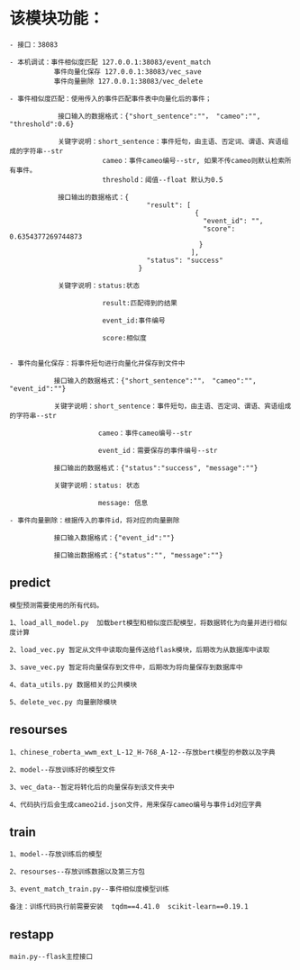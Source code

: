 # 该模块功能：
    
    - 接口：38083    
    
    - 本机调试：事件相似度匹配 127.0.0.1:38083/event_match
               事件向量化保存 127.0.0.1:38083/vec_save
               事件向量删除 127.0.0.1:38083/vec_delete
    
    - 事件相似度匹配：使用传入的事件匹配事件表中向量化后的事件；
    
                接口输入的数据格式：{"short_sentence":""， "cameo":"", "threshold":0.6}
                
                关键字说明：short_sentence：事件短句，由主语、否定词、谓语、宾语组成的字符串--str
                           cameo：事件cameo编号--str, 如果不传cameo则默认检索所有事件。
                           threshold：阈值--float 默认为0.5
                
                接口输出的数据格式：{
                                      "result": [
                                                  {
                                                    "event_id": "",
                                                    "score": 0.6354377269744873
                                                   }
                                                 ],
                                      "status": "success"
                                    }
                                    
                关键字说明：status:状态
                
                           result:匹配得到的结果
                           
                           event_id:事件编号
                           
                           score:相似度

    
    - 事件向量化保存：将事件短句进行向量化并保存到文件中
    
               接口输入的数据格式：{"short_sentence":""， "cameo":"", "event_id":""}
               
               关键字说明：short_sentence：事件短句，由主语、否定词、谓语、宾语组成的字符串--str
               
                          cameo：事件cameo编号--str
                           
                          event_id：需要保存的事件编号--str
            
               接口输出的数据格式：{"status":"success", "message":""}
               
               关键字说明：status: 状态
               
                          message: 信息
                          
    - 事件向量删除：根据传入的事件id，将对应的向量删除
               
               接口输入数据格式：{"event_id":""}
               
               接口输出数据格式：{"status":"", "message":""}
               

## predict

    模型预测需要使用的所有代码。
    
    1、load_all_model.py  加载bert模型和相似度匹配模型，将数据转化为向量并进行相似度计算
    
    2、load_vec.py 暂定从文件中读取向量传送给flask模块，后期改为从数据库中读取
    
    3、save_vec.py 暂定将向量保存到文件中，后期改为将向量保存到数据库中
    
    4、data_utils.py 数据相关的公共模块
    
    5、delete_vec.py 向量删除模块


## resourses
    
    1、chinese_roberta_wwm_ext_L-12_H-768_A-12--存放bert模型的参数以及字典
    
    2、model--存放训练好的模型文件
    
    3、vec_data--暂定将转化后的向量保存到该文件夹中
    
    4、代码执行后会生成cameo2id.json文件，用来保存cameo编号与事件id对应字典
    
## train
    
    1、model--存放训练后的模型
              
    2、resourses--存放训练数据以及第三方包
    
    3、event_match_train.py--事件相似度模型训练
    
    备注：训练代码执行前需要安装  tqdm==4.41.0  scikit-learn==0.19.1


## restapp 

    main.py--flask主控接口
    